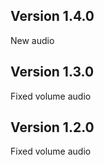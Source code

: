 ## Version 1.4.0
New audio

## Version 1.3.0
Fixed volume audio

## Version 1.2.0
Fixed volume audio